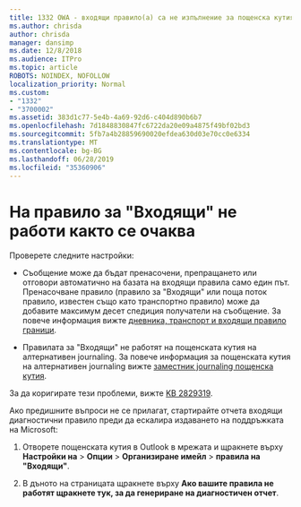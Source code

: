 ```yaml
---
title: 1332 OWA - входящи правило(а) са не изпълнение за пощенска кутия
ms.author: chrisda
author: chrisda
manager: dansimp
ms.date: 12/8/2018
ms.audience: ITPro
ms.topic: article
ROBOTS: NOINDEX, NOFOLLOW
localization_priority: Normal
ms.custom:
- "1332"
- "3700002"
ms.assetid: 383d1c77-5e4b-4a69-92d6-c404d890b6b7
ms.openlocfilehash: 7d1848830847fc6722da20e09a4875f49bf02bd3
ms.sourcegitcommit: 5fb7a4b28859690020efdea630d03e70cc0e6334
ms.translationtype: MT
ms.contentlocale: bg-BG
ms.lasthandoff: 06/28/2019
ms.locfileid: "35360906"
---
```

# <a name="an-inbox-rule-doesnt-work-as-expected"></a>На правило за "Входящи" не работи както се очаква

Проверете следните настройки:

- Съобщение може да бъдат пренасочени, препращането или отговори автоматично на базата на входящи правила само един път. Пренасочване правило (правило за "Входящи" или поща поток правило, известен също като транспортно правило) може да добавите максимум десет спедиция получатели на съобщение. За повече информация вижте [дневника, транспорт и входящи правило граници](https://docs.microsoft.com/office365/servicedescriptions/exchange-online-service-description/exchange-online-limits).

- Правилата за "Входящи" не работят на пощенската кутия на алтернативен journaling. За повече информация за пощенската кутия на алтернативен journaling вижте [заместник journaling пощенска кутия](https://docs.microsoft.com/Exchange/security-and-compliance/journaling/journaling#alternate-journaling-mailbox).

За да коригирате тези проблеми, вижте [KB 2829319](https://support.microsoft.com/kb/2829319).

Ако предишните въпроси не се прилагат, стартирайте отчета входящи диагностични правило преди да ескалира издаването на поддръжката на Microsoft:

1. Отворете пощенската кутия в Outlook в мрежата и щракнете върху **Настройки на** \> **Опции** \> **Организиране имейл** \> **правила на "Входящи"**.

2. В дъното на страницата щракнете върху **Ако вашите правила не работят щракнете тук, за да генериране на диагностичен отчет**.
